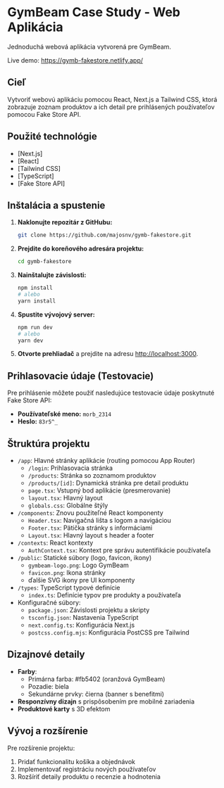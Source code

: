# GymBeam Case Study - Web Aplikácia

Jednoduchá webová aplikácia vytvorená pre GymBeam.

Live demo: https://gymb-fakestore.netlify.app/

## Cieľ

Vytvoriť webovú aplikáciu pomocou React, Next.js a Tailwind CSS, ktorá zobrazuje zoznam produktov a ich detail pre prihlásených používateľov pomocou Fake Store API.

## Použité technológie

- [Next.js]
- [React]
- [Tailwind CSS]
- [TypeScript]
- [Fake Store API]

## Inštalácia a spustenie

1.  **Naklonujte repozitár z GitHubu:**
    ```bash
    git clone https://github.com/majosnv/gymb-fakestore.git
    ```

2.  **Prejdite do koreňového adresára projektu:**
    ```bash
    cd gymb-fakestore
    ```

3.  **Nainštalujte závislosti:**
    ```bash
    npm install
    # alebo
    yarn install
    ```

4.  **Spustite vývojový server:**
    ```bash
    npm run dev
    # alebo
    yarn dev
    ```

5.  **Otvorte prehliadač** a prejdite na adresu [http://localhost:3000](http://localhost:3000).

## Prihlasovacie údaje (Testovacie)

Pre prihlásenie môžete použiť nasledujúce testovacie údaje poskytnuté Fake Store API:

-   **Používateľské meno:** `morb_2314`
-   **Heslo:** `83r5^_`

## Štruktúra projektu

-   `/app`: Hlavné stránky aplikácie (routing pomocou App Router)
    -   `/login`: Prihlasovacia stránka
    -   `/products`: Stránka so zoznamom produktov
    -   `/products/[id]`: Dynamická stránka pre detail produktu
    -   `page.tsx`: Vstupný bod aplikácie (presmerovanie)
    -   `layout.tsx`: Hlavný layout
    -   `globals.css`: Globálne štýly
-   `/components`: Znovu použiteľné React komponenty
    -   `Header.tsx`: Navigačná lišta s logom a navigáciou
    -   `Footer.tsx`: Pätička stránky s informáciami
    -   `Layout.tsx`: Hlavný layout s header a footer
-   `/contexts`: React kontexty
    -   `AuthContext.tsx`: Kontext pre správu autentifikácie používateľa
-   `/public`: Statické súbory (logo, favicon, ikony)
    -   `gymbeam-logo.png`: Logo GymBeam
    -   `favicon.png`: Ikona stránky
    -   ďalšie SVG ikony pre UI komponenty
-   `/types`: TypeScript typové definície
    -   `index.ts`: Definície typov pre produkty a používateľa
-   Konfiguračné súbory:
    -   `package.json`: Závislosti projektu a skripty
    -   `tsconfig.json`: Nastavenia TypeScript
    -   `next.config.ts`: Konfigurácia Next.js
    -   `postcss.config.mjs`: Konfigurácia PostCSS pre Tailwind

## Dizajnové detaily

- **Farby**: 
  - Primárna farba: #fb5402 (oranžová GymBeam)
  - Pozadie: biela
  - Sekundárne prvky: čierna (banner s benefitmi)
- **Responzívny dizajn** s prispôsobením pre mobilné zariadenia
- **Produktové karty** s 3D efektom

## Vývoj a rozšírenie

Pre rozšírenie projektu:
1. Pridať funkcionalitu košíka a objednávok
2. Implementovať registráciu nových používateľov
3. Rozšíriť detaily produktu o recenzie a hodnotenia